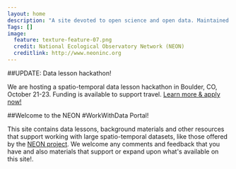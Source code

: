 ```yaml
---
layout: home
description: "A site devoted to open science and open data. Maintained by Leah Wasser"
Tags: []
image:
  feature: texture-feature-07.png
  credit: National Ecological Observatory Network (NEON)
  creditlink: http://www.neoninc.org
---
```



##UPDATE: Data lesson hackathon!

We are hosting a spatio-temporal data lesson hackathon in Boulder, CO, October 21-23. Funding is available to support travel.
<a href="http://www.neoninc.org/updates-events/events/hackathon-spatio-temporal-data-lesson-building" target="_blank" class="btn btn-info"> Learn more & apply now!</a>

##Welcome to the NEON #WorkWithData Portal! 

This site contains data lessons, background materials and other resources that support working with large spatio-temporal datasets, like those offered by the <a href="http://www.neoninc.org" target="_blank">NEON project</a>. We welcome any comments and feedback that you have and also materials that support or expand upon what's available on this site!.  

